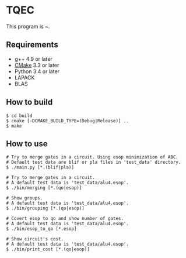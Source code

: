 TQEC
==============
This program is ~.

Requirements
---------------
* g++ 4.9 or later
* [CMake][cmake] 3.3 or later
* Python 3.4 or later
* LAPACK
* BLAS

How to build
---------------
```
$ cd build
$ cmake [-DCMAKE_BUILD_TYPE=(Debug|Release)] ..
$ make
```

How to use
---------------
```
# Try to merge gates in a circuit. Using esop minimization of ABC.
# Default test data are blif or pla files in 'test_data' directory.
$ ./main.py [*.(blif|pla)]

# Try to merge gates in a circuit.
# A default test data is 'test_data/alu4.esop'.
$ ./bin/merging [*.(qo|esop)]

# Show groups.
# A default test data is 'test_data/alu4.esop'.
$ ./bin/grouping [*.(qo|esop)]

# Covert esop to qo and show number of gates.
# A default test data is 'test_data/alu4.esop'.
$ ./bin/esop_to_qo [*.esop]

# Show circuit's cost.
# A default test data is 'test_data/alu4.esop'.
$ ./bin/print_cost [*.(qo|esop)]
```

[cmake]: https://cmake.org/
[qc]: https://github.com/rxnew/qc
[qc_ver]: https://github.com/rxnew/qc/releases/tag/v1.4.8.1
